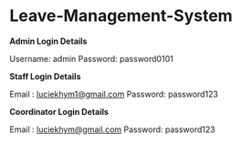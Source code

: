 # Leave-Management-System


**Admin Login Details**

Username: admin
Password: password0101

**Staff Login Details**

Email   : luciekhym1@gmail.com
Password: password123

**Coordinator Login Details**

Email   : luciekhym@gmail.com
Password: password123


